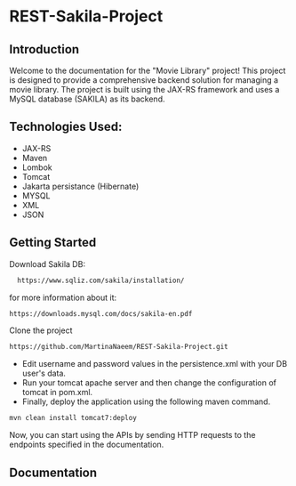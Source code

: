 # REST-Sakila-Project


## Introduction
Welcome to the documentation for the "Movie Library" project! This project is designed to provide a comprehensive backend solution for managing a movie library. The project is built using the JAX-RS framework and uses a MySQL database (SAKILA) as its backend.

## Technologies Used:
* JAX-RS
* Maven
* Lombok
* Tomcat
* Jakarta persistance (Hibernate)
* MYSQL
* XML
* JSON


## Getting Started

Download Sakila DB:

```bash
  https://www.sqliz.com/sakila/installation/
```
for more information about it: 
```bash
https://downloads.mysql.com/docs/sakila-en.pdf
```
Clone the project
```bash
https://github.com/MartinaNaeem/REST-Sakila-Project.git
```

* Edit username and password values in the persistence.xml with your DB user's data.
* Run your tomcat apache server and then change the configuration of tomcat in pom.xml.
* Finally, deploy the application using the following maven command.
 ```bash
mvn clean install tomcat7:deploy
```
Now, you can start using the APIs by sending HTTP requests to the endpoints specified in the documentation.
## Documentation

